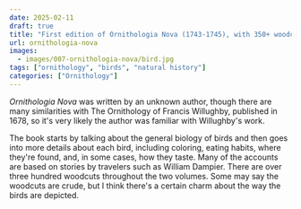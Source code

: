 ```yaml
---
date: 2025-02-11
draft: true
title: "First edition of Ornithologia Nova (1743-1745), with 350+ woodcuts"
url: ornithologia-nova
images:
  - images/007-ornithologia-nova/bird.jpg
tags: ["ornithology", "birds", "natural history"]
categories: ["Ornithology"]
---
```


*Ornithologia Nova* was written by an unknown author, though there are many similarities with The Ornithology of Francis Willughby, published in 1678, so it's very likely the author was familiar with Willughby's work.

The book starts by talking about the general biology of birds and then goes into more details about each bird, including coloring, eating habits, where they're found, and, in some cases, how they taste. Many of the accounts are based on stories by travelers such as William Dampier. There are over three hundred woodcuts throughout the two volumes. Some may say the woodcuts are crude, but I think there's a certain charm about the way the birds are depicted. 